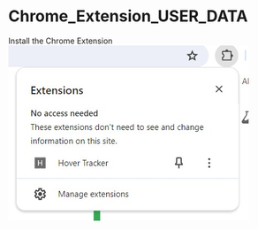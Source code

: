 # Chrome_Extension_USER_DATA
Install the Chrome Extension
![alt text](<Images/Screenshot 2024-06-29 033508.jpg>)
